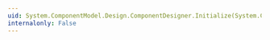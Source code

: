 ```yaml
---
uid: System.ComponentModel.Design.ComponentDesigner.Initialize(System.ComponentModel.IComponent)
internalonly: False
---
```

